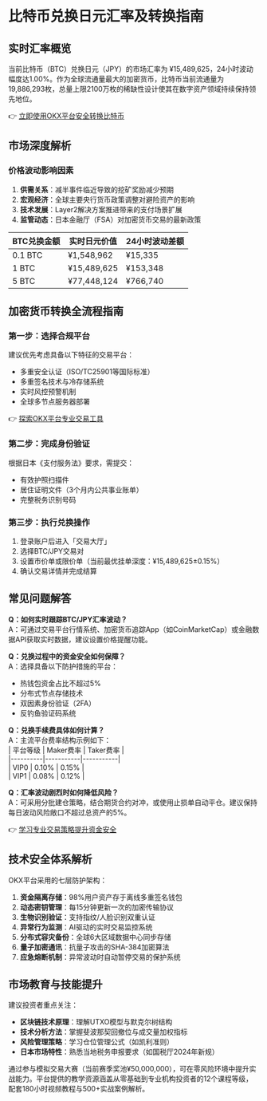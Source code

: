 # 比特币兑换日元汇率及转换指南

## 实时汇率概览
当前比特币（BTC）兑换日元（JPY）的市场汇率为 ¥15,489,625，24小时波动幅度达1.00%。作为全球流通量最大的加密货币，比特币当前流通量为19,886,293枚，总量上限2100万枚的稀缺性设计使其在数字资产领域持续保持领先地位。

👉 [立即使用OKX平台安全转换比特币](https://bit.ly/okx_welcome)

## 市场深度解析
### 价格波动影响因素
1. **供需关系**：减半事件临近导致的挖矿奖励减少预期
2. **宏观经济**：全球主要央行货币政策调整对避险资产的影响
3. **技术发展**：Layer2解决方案推进带来的支付场景扩展
4. **监管动态**：日本金融厅（FSA）对加密货币交易的最新政策

| BTC兑换金额 | 实时日元价值 | 24小时波动差额 |
|------------|-------------|----------------|
| 0.1 BTC    | ¥1,548,962  | ¥15,335        |
| 1 BTC      | ¥15,489,625 | ¥153,348       |
| 5 BTC      | ¥77,448,124 | ¥766,740       |

## 加密货币转换全流程指南
### 第一步：选择合规平台
建议优先考虑具备以下特征的交易平台：
- 多重安全认证（ISO/TC25901等国际标准）
- 多重签名技术与冷存储系统
- 实时风控预警机制
- 全球多节点服务器部署

👉 [探索OKX平台专业交易工具](https://bit.ly/okx_welcome)

### 第二步：完成身份验证
根据日本《支付服务法》要求，需提交：
- 有效护照扫描件
- 居住证明文件（3个月内公共事业账单）
- 完整税务识别号码

### 第三步：执行兑换操作
1. 登录账户后进入「交易大厅」
2. 选择BTC/JPY交易对
3. 设置市价单或限价单（当前最优挂单深度：¥15,489,625±0.15%）
4. 确认交易详情并完成结算

## 常见问题解答
**Q：如何实时跟踪BTC/JPY汇率波动？**  
A：可通过交易平台行情系统、加密货币追踪App（如CoinMarketCap）或金融数据API获取实时数据，建议设置价格提醒功能。

**Q：兑换过程中的资金安全如何保障？**  
A：选择具备以下防护措施的平台：  
- 热钱包资金占比不超过5%  
- 分布式节点存储技术  
- 双因素身份验证（2FA）  
- 反钓鱼验证码系统  

**Q：兑换手续费具体如何计算？**  
A：主流平台费率结构示例如下：  
| 平台等级 | Maker费率 | Taker费率 |  
|----------|-----------|-----------|  
| VIP0     | 0.10%     | 0.15%     |  
| VIP1     | 0.08%     | 0.12%     |  

**Q：汇率波动剧烈时如何降低风险？**  
A：可采用分批建仓策略，结合期货合约对冲，或使用止损单自动平仓。建议保持每日波动风险敞口不超过总资产的5%。

👉 [学习专业交易策略提升资金安全](https://bit.ly/okx_welcome)

## 技术安全体系解析
OKX平台采用的七层防护架构：
1. **资金隔离存储**：98%用户资产存于离线多重签名钱包
2. **动态密钥管理**：每15分钟更新一次的加密传输协议
3. **生物识别验证**：支持指纹/人脸识别双重认证
4. **异常行为监测**：AI驱动的实时交易监控系统
5. **分布式容灾备份**：全球6大区域数据中心同步存储
6. **量子加密通讯**：抗量子攻击的SHA-384加密算法
7. **应急熔断机制**：异常波动时自动暂停交易的保护系统

## 市场教育与技能提升
建议投资者重点关注：
- **区块链技术原理**：理解UTXO模型与默克尔树结构
- **技术分析方法**：掌握斐波那契回撤位与成交量加权指标
- **风险管理策略**：学习仓位管理公式（如凯利准则）
- **日本市场特性**：熟悉当地税务申报要求（如国税厅2024年新规）

通过参与模拟交易大赛（当前赛季奖池¥50,000,000），可在零风险环境中提升实战能力。平台提供的教学资源涵盖从零基础到专业机构投资者的12个课程等级，配套180小时视频教程与500+实战案例解析。